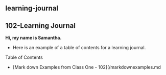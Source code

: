 ## learning-journal

## 102-Learning Journal

**Hi, my name is Samantha.**


- Here is an example of a table of contents for a learning journal.

Table of Contents


- [Mark down Examples from Class One - 102](/markdownexamples.md

